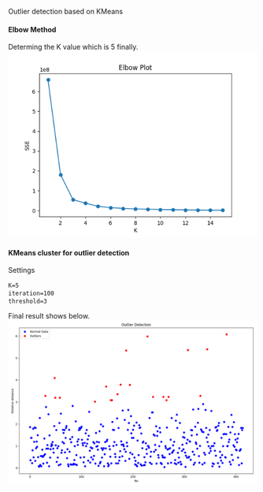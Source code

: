 Outlier detection based on KMeans

#### Elbow Method
Determing the K value which is 5 finally.
![avator](https://github.com/AaPaul/CSI-5387_Data_Mining/blob/master/Outlier_Detection/Elbow%20Plot.png)

#### KMeans cluster for outlier detection
Settings
```
K=5
iteration=100
threshold=3
```
Final result shows below.
![avator](https://github.com/AaPaul/CSI-5387_Data_Mining/blob/master/Outlier_Detection/Outlier%20Detection.png)
